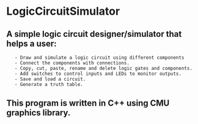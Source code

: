 # LogicCircuitSimulator
## A simple logic circuit designer/simulator that helps a user:
```
   - Draw and simulate a logic circuit using different components
   - Connect the components with connections.
   - Copy, cut, paste, rename and delete logic gates and components.
   - Add switches to control inputs and LEDs to monitor outputs.
   - Save and load a circuit.
   - Generate a truth table.
```
## This program is written in C++ using CMU graphics library.

